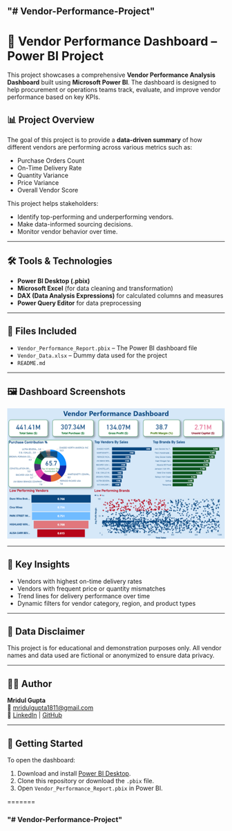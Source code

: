 
## "# Vendor-Performance-Project" 
# 🧾 Vendor Performance Dashboard – Power BI Project

This project showcases a comprehensive **Vendor Performance Analysis Dashboard** built using **Microsoft Power BI**. The dashboard is designed to help procurement or operations teams track, evaluate, and improve vendor performance based on key KPIs.

## 📊 Project Overview

The goal of this project is to provide a **data-driven summary** of how different vendors are performing across various metrics such as:

- Purchase Orders Count
- On-Time Delivery Rate
- Quantity Variance
- Price Variance
- Overall Vendor Score

This project helps stakeholders:
- Identify top-performing and underperforming vendors.
- Make data-informed sourcing decisions.
- Monitor vendor behavior over time.

---

## 🛠 Tools & Technologies

- **Power BI Desktop (.pbix)**
- **Microsoft Excel** (for data cleaning and transformation)
- **DAX (Data Analysis Expressions)** for calculated columns and measures
- **Power Query Editor** for data preprocessing

---

## 📂 Files Included

- `Vendor_Performance_Report.pbix` – The Power BI dashboard file
- `Vendor_Data.xlsx` – Dummy data used for the project
- `README.md` 

---

## 🖼️ Dashboard Screenshots

![Dashboard Screenshot](disp.png)




---

## 📌 Key Insights

- Vendors with highest on-time delivery rates
- Vendors with frequent price or quantity mismatches
- Trend lines for delivery performance over time
- Dynamic filters for vendor category, region, and product types

---

## 🔐 Data Disclaimer

This project is for educational and demonstration purposes only. All vendor names and data used are fictional or anonymized to ensure data privacy.

---

## 👨‍💻 Author

**Mridul Gupta**  
📧 [mridulgupta1811@gmail.com](mailto:mridulgupta1811@gmail.com)  
🔗 [LinkedIn](https://www.linkedin.com/in/mridulgupta18) | [GitHub](https://github.com/gupta1811)

---

## 🚀 Getting Started

To open the dashboard:
1. Download and install [Power BI Desktop](https://powerbi.microsoft.com/desktop/).
2. Clone this repository or download the `.pbix` file.
3. Open `Vendor_Performance_Report.pbix` in Power BI.

=======
### "# Vendor-Performance-Project" 

